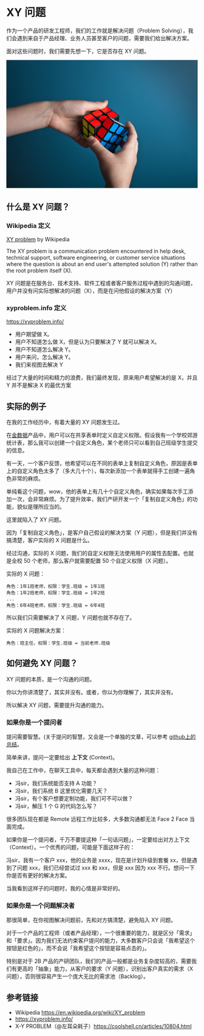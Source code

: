 # XY 问题

作为一个产品的研发工程师，我们的工作就是解决问题（Problem Solving），我们会遇到来自于产品经理、业务人员甚至客户的问题，需要我们给出解决方案。

面对这些问题时，我们需要先想一下，它是否存在 XY 问题。

![Problem Solving](images/20220226/problem-solving.jpeg)

## 什么是 XY 问题？

### Wikipedia 定义

[XY problem](https://en.wikipedia.org/wiki/XY_problem) by Wikipedia


The XY problem is a communication problem encountered in help desk, technical support, software engineering, or customer service situations where the question is about an end user's attempted solution (Y) rather than the root problem itself (X).

XY 问题是在服务台、技术支持、软件工程或者客户服务过程中遇到的沟通问题，用户并没有问实际想解决的问题（X），而是在问他假设的解决方案（Y）

### xyproblem.info 定义

https://xyproblem.info/

* 用户期望做 X。
* 用户不知道怎么做 X，但是认为只要解决了 Y 就可以解决 X。
* 用户不知道怎么解决 Y。
* 用户来问，怎么解决 Y。
* 我们来视图去解决 Y

经过了大量的时间和精力的浪费，我们最终发现，原来用户希望解决的是 X，并且 Y 并不是解决 X 的最优方案

## 实际的例子

在我的工作经历中，有着大量的 XY 问题发生过。

在[金数据](https://jinshuju.net)产品中，用户可以在共享表单时定义自定义权限。假设我有一个学校郊游统计表，那么我可以创建一个自定义角色，某个老师只可以看到自己班级学生提交的信息。

有一天，一个客户反馈，他希望可以在不同的表单上复制自定义角色，原因是表单上的自定义角色太多了（多大几十个），每次新添加一个表单就得手工创建一遍角色非常的麻烦。

单纯看这个问题，wow，他的表单上有几十个自定义角色，确实如果每次手工添加一次，会非常麻烦。为了提升效率，我们产研开发一个「复制自定义角色」的功能，貌似是理所应当的。

这里就陷入了 XY 问题。

因为「复制自定义角色」，是客户自己假设的解决方案（Y 问题），但是我们并没有搞清楚，客户实际的 X 问题是什么。

经过沟通，实际的 X 问题，我们的自定义权限无法使用用户的属性去配置。也就是全校 50 个老师，那么客户就需要配置 50 个自定义权限（X 问题）。

实际的 X 问题：

```
角色：1年1班老师，权限：学生.班级 = 1年1班
角色：1年2班老师，权限：学生.班级 = 1年2班
...
角色：6年4班老师，权限：学生.班级 = 6年4班
```

所以我们只需要解决了 X 问题，Y 问题也就不存在了。

实际的 X 问题解决方案：

```
角色：班主任，权限：学生.班级 = 当前老师.班级
```

## 如何避免 XY 问题？

XY 问题的本质，是一个沟通的问题。

你以为你讲清楚了，其实并没有。或者，你以为你理解了，其实并没有。

所以解决 XY 问题，需要提升沟通的能力。

### 如果你是一个提问者

提问需要智慧。(关于提问的智慧，又会是一个单独的文章，可以参考 [github上的总结](https://github.com/ryanhanwu/How-To-Ask-Questions-The-Smart-Way/blob/main/README-zh_CN.md)。

简单来讲，提问一定要给出 __上下文__ (Context)。

我自己在工作中，在聊天工具中，每天都会遇到大量的这种问题：

* 冯sir，我们系统能否支持 A 功能？
* 冯sir，我们系统 B 这里优化需要几天？
* 冯sir，有个客户想要定制功能，我们可不可以做？
* 冯sir，解压 1 个 G 的代码怎么写？

很多团队现在都是 Remote 远程工作比较多，大多数沟通都无法 Face 2 Face 当面完成。

如果你是一个提问者，千万不要提这种「一句话问题」，一定要给出对方上下文（Context）。一个优秀的问题，可能是下面这样子的：

冯sir，我有一个客户 xxx，他的业务是 xxxx，现在是计划升级到套餐 xx，但是遇到了问题 xxx，我们已经尝试过 xxx 和 xxx，但是 xxx 因为 xxx 不行。想问一下你是否有更好的解决方案。

当我看到这样子的问题时，我的心情是非常好的。

### 如果你是一个问题解决者

那很简单，在你视图解决问题前，先和对方搞清楚，避免陷入 XY 问题。

对于一个产品的工程师（或者产品经理），一个很重要的能力，就是区分「需求」和「要求」。因为我们无法约束客户提问的能力，大多数客户只会说「我希望这个按钮是红色的」，而不会说「我希望这个按钮是容易点击的」。

特别是对于 2B 产品的产研团队，我们的产品一般都是业务复杂度较高的，需要我们有更高的「抽象」能力，从客户的要求（Y 问题），识别出客户真实的需求（X 问题），否则很容易产生一个庞大无比的需求池（Backlog）。

## 参考链接

* Wikipedia https://en.wikipedia.org/wiki/XY_problem
* https://xyproblem.info/
* X-Y PROBLEM（@左耳朵耗子）https://coolshell.cn/articles/10804.html
